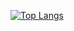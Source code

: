 <!--
**GrahamQuan/GrahamQuan** is a ✨ _special_ ✨ repository because its `README.md` (this file) appears on your GitHub profile.

Here are some ideas to get you started:

- 🔭 I’m currently working on ...
- 🌱 I’m currently learning ...
- 👯 I’m looking to collaborate on ...
- 🤔 I’m looking for help with ...
- 💬 Ask me about ...
- 📫 How to reach me: ...
- 😄 Pronouns: ...
- ⚡ Fun fact: ...
-->

[![Top Langs](https://github-readme-stats.vercel.app/api/top-langs/?username=grahamquan&layout=donut&theme=tokyonight&langs_count=20&hide_border=true&custom_title=Languages&Languages&cache_seconds=1800)](https://github.com/anuraghazra/github-readme-stats)

